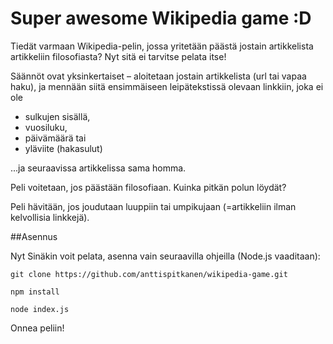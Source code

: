 # Super awesome Wikipedia game :D

Tiedät varmaan Wikipedia-pelin, jossa yritetään päästä jostain artikkelista artikkeliin filosofiasta?
Nyt sitä ei tarvitse pelata itse!

Säännöt ovat yksinkertaiset – aloitetaan jostain artikkelista (url tai vapaa haku), ja mennään siitä
ensimmäiseen leipätekstissä olevaan linkkiin, joka ei ole
* sulkujen sisällä,
* vuosiluku,
* päivämäärä tai
* yläviite (hakasulut)

...ja seuraavissa artikkelissa sama homma.

Peli voitetaan, jos päästään filosofiaan. Kuinka pitkän polun löydät?

Peli hävitään, jos joudutaan luuppiin tai umpikujaan (=artikkeliin ilman kelvollisia linkkejä).

##Asennus

Nyt Sinäkin voit pelata, asenna vain seuraavilla ohjeilla (Node.js vaaditaan):
```
git clone https://github.com/anttispitkanen/wikipedia-game.git
```
```
npm install
```
```
node index.js
```
Onnea peliin!
